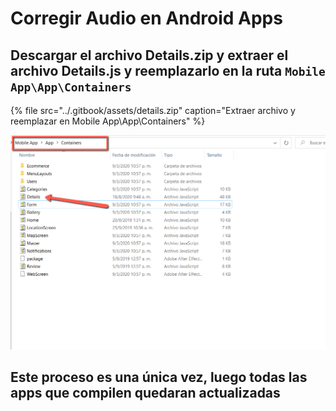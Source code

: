 # Corregir Audio en Android Apps

## Descargar el archivo Details.zip y extraer el archivo Details.js y reemplazarlo en la ruta `Mobile App\App\Containers`

{% file src="../.gitbook/assets/details.zip" caption="Extraer archivo y reemplazar en Mobile App\\App\\Containers" %}

![](../.gitbook/assets/image%20%2819%29.png)

## Este proceso es una única vez, luego todas las apps que compilen quedaran actualizadas



